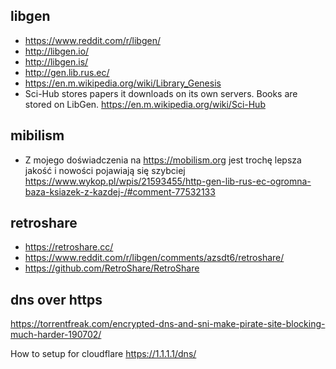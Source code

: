 ## libgen

- https://www.reddit.com/r/libgen/
- http://libgen.io/
- http://libgen.is/
- http://gen.lib.rus.ec/
- https://en.m.wikipedia.org/wiki/Library_Genesis
- Sci-Hub stores papers it downloads on its own servers. Books are stored on LibGen. https://en.m.wikipedia.org/wiki/Sci-Hub

## mibilism

- Z mojego doświadczenia na https://mobilism.org jest trochę lepsza jakość i nowości pojawiają się szybciej https://www.wykop.pl/wpis/21593455/http-gen-lib-rus-ec-ogromna-baza-ksiazek-z-kazdej-/#comment-77532133

## retroshare

- https://retroshare.cc/
- https://www.reddit.com/r/libgen/comments/azsdt6/retroshare/
- https://github.com/RetroShare/RetroShare

## dns over https

https://torrentfreak.com/encrypted-dns-and-sni-make-pirate-site-blocking-much-harder-190702/

How to setup for cloudflare https://1.1.1.1/dns/
